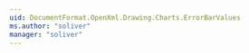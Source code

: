```yaml
---
uid: DocumentFormat.OpenXml.Drawing.Charts.ErrorBarValues
ms.author: "soliver"
manager: "soliver"
---
```

